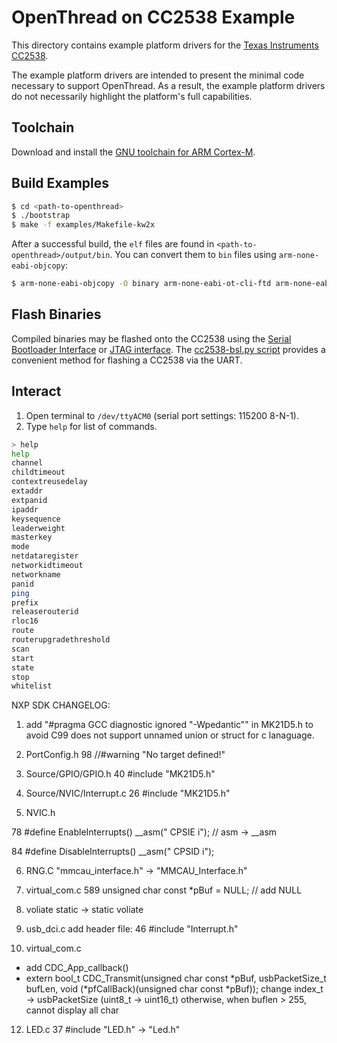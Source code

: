 # OpenThread on CC2538 Example

This directory contains example platform drivers for the [Texas
Instruments CC2538][cc2538].

[cc2538]: http://www.ti.com/product/CC2538

The example platform drivers are intended to present the minimal code
necessary to support OpenThread.  As a result, the example platform
drivers do not necessarily highlight the platform's full capabilities.

## Toolchain

Download and install the [GNU toolchain for ARM
Cortex-M][gnu-toolchain].

[gnu-toolchain]: https://launchpad.net/gcc-arm-embedded

## Build Examples

```bash
$ cd <path-to-openthread>
$ ./bootstrap
$ make -f examples/Makefile-kw2x
```

After a successful build, the `elf` files are found in
`<path-to-openthread>/output/bin`.  You can convert them to `bin`
files using `arm-none-eabi-objcopy`:
```bash
$ arm-none-eabi-objcopy -O binary arm-none-eabi-ot-cli-ftd arm-none-eabi-ot-cli-ftd.bin
```

## Flash Binaries

Compiled binaries may be flashed onto the CC2538 using the [Serial
Bootloader Interface][cc2538-bsl] or [JTAG interface][jtag].  The
[cc2538-bsl.py script][cc2538-bsl-tool] provides a convenient method
for flashing a CC2538 via the UART.

[cc2538-bsl]: http://www.ti.com/lit/an/swra466a/swra466a.pdf
[cc2538-bsl-tool]: https://github.com/JelmerT/cc2538-bsl
[jtag]: https://en.wikipedia.org/wiki/JTAG

## Interact

1. Open terminal to `/dev/ttyACM0` (serial port settings: 115200 8-N-1).
2. Type `help` for list of commands.

```bash
> help
help
channel
childtimeout
contextreusedelay
extaddr
extpanid
ipaddr
keysequence
leaderweight
masterkey
mode
netdataregister
networkidtimeout
networkname
panid
ping
prefix
releaserouterid
rloc16
route
routerupgradethreshold
scan
start
state
stop
whitelist
```

NXP SDK CHANGELOG:
1. add "#pragma GCC diagnostic ignored "-Wpedantic"" in MK21D5.h to avoid C99 does not support unnamed union or struct for c lanaguage.

2. PortConfig.h 
98   //#warning "No target defined!"

3. Source/GPIO/GPIO.h
40 #include "MK21D5.h"

4. Source/NVIC/Interrupt.c
26 #include "MK21D5.h"

5. NVIC.h

78 #define EnableInterrupts() __asm(" CPSIE i"); // asm -> __asm

84 #define DisableInterrupts() __asm(" CPSID i");

6. RNG.C
   "mmcau_interface.h"  ->  "MMCAU_Interface.h"

7. virtual_com.c 
589    unsigned char const *pBuf = NULL; // add NULL

8. voliate static -> static voliate

9. usb_dci.c add header file:   46 #include "Interrupt.h" 

11. virtual_com.c
   - add CDC_App_callback()
   - extern bool_t CDC_Transmit(unsigned char const *pBuf, usbPacketSize_t bufLen, void (*pfCallBack)(unsigned char const *pBuf));
     change index_t -> usbPacketSize (uint8_t -> uint16_t) otherwise, when buflen > 255, cannot display all char

12. LED.c
    37 #include "LED.h"  ->  "Led.h"
